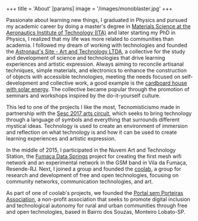 +++
title = 'About'
[params]
    image = '/images/monoblaster.jpg'
+++

Passionate about learning new things, I graduated in Physics and pursued my academic career by doing a master's degree in [Materials Science at the Aeronautics Institute of Technology (ITA)](http://bdtd.ibict.br/vufind/Record/ITA_69f67f8b7750867feb8cadadb08d454f) and later starting my PhD in Physics, I realized that my life was more related to communities than academia.
I followed my dream of working with technologies and founded the [Astronaut's Site - Art and Technology LTDA](/../projects/sitiodoastronauta), a collective for the study and development of science and technologies that drive learning experiences and artistic expression. Always aiming to reconcile artisanal techniques, simple materials, and electronics to enhance the construction of objects with accessible technologies, meeting the needs focused on self-development and collective work, a good example is the [cardboard house with solar energy](https://sitiodoastronauta.com.br/vila-solar-casa-de-papelao-fotovoltaica/). The collective became popular through the promotion of seminars and workshops inspired by the do-it-yourself culture.

This led to one of the projects I like the most, Tecnomisticismo made in partnership with the [Sesc 2017 arts circuit](https://www.youtube.com/watch?v=82tkY-XSw-0), which seeks to bring technology through a language of symbols and everything that surrounds different mystical ideas. Technology is used to create an environment of immersion and reflection on what technology is and how it can be used to create learning experiences and artistic expression.

In the middle of 2015, I participated in the Nuvem Art and Technology Station, the [Fumaça Data Springs](https://wiki.nuvem.tk/index.php/Fuma%C3%A7a_Data_Springs) project for creating the first mesh wifi network and an experimental network in the GSM band in Vila da Fumaça, Resende-RJ. Next, I joined a group and founded the [coolab](https://coolab.org), a group for research and development of free and open technologies, focusing on community networks, communication technologies, and art.

As part of one of coolab's projects, we founded the [Portal sem Porteiras Association](/../projects/psp), a non-profit association that seeks to promote digital inclusion and technological autonomy for rural and urban communities through free and open technologies, based in Bairro dos Souzas, Monteiro Lobato-SP.
